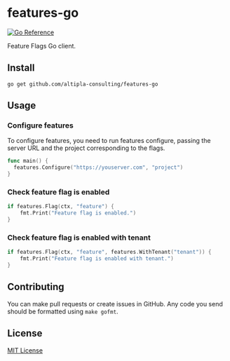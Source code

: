 # features-go

[![Go Reference](https://pkg.go.dev/badge/github.com/altipla-consulting/features-go.svg)](https://pkg.go.dev/github.com/altipla-consulting/features-go)

Feature Flags Go client.


## Install

```shell
go get github.com/altipla-consulting/features-go
```


## Usage

### Configure features

To configure features, you need to run features configure, passing the server URL and the project corresponding to the flags.

```go
func main() {
  features.Configure("https://youserver.com", "project")
}
```

### Check feature flag is enabled

```go
if features.Flag(ctx, "feature") {
    fmt.Print("Feature flag is enabled.")
}
```

### Check feature flag is enabled with tenant

```go
if features.Flag(ctx, "feature", features.WithTenant("tenant")) {
    fmt.Print("Feature flag is enabled with tenant.")
}
```


## Contributing

You can make pull requests or create issues in GitHub. Any code you send should be formatted using `make gofmt`.


## License

[MIT License](LICENSE)
